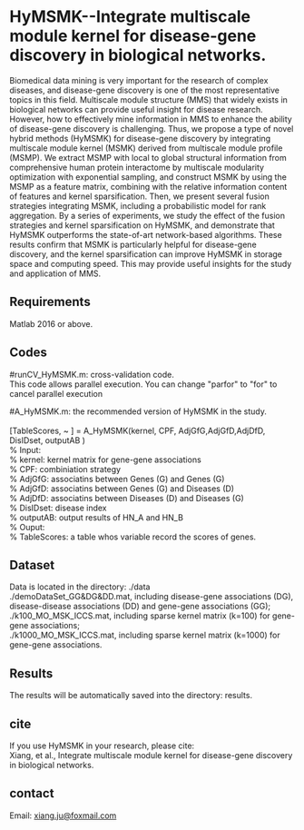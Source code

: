 # HyMSMK--Integrate multiscale module kernel for disease-gene discovery in biological networks.
Biomedical data mining is very important for the research of complex diseases, and disease-gene discovery is one of the most representative topics in this field. Multiscale module structure (MMS) that widely exists in biological networks can provide useful insight for disease research. However, how to effectively mine information in MMS to enhance the ability of disease-gene discovery is challenging. Thus, we propose a type of novel hybrid methods (HyMSMK) for disease-gene discovery by integrating multiscale module kernel (MSMK) derived from multiscale module profile (MSMP). We extract MSMP with local to global structural information from comprehensive human protein interactome by multiscale modularity optimization with exponential sampling, and construct MSMK by using the MSMP as a feature matrix, combining with the relative information content of features and kernel sparsification. Then, we present several fusion strategies integrating MSMK, including a probabilistic model for rank aggregation. By a series of experiments, we study the effect of the fusion strategies and kernel sparsification on HyMSMK, and demonstrate that HyMSMK outperforms the state-of-art network-based algorithms. These results confirm that MSMK is particularly helpful for disease-gene discovery, and the kernel sparsification can improve HyMSMK in storage space and computing speed. This may provide useful insights for the study and application of MMS.      


## Requirements
Matlab 2016 or above.   


## Codes 
#runCV_HyMSMK.m: cross-validation code.  <br>
This code allows parallel execution. You can change "parfor" to "for" to cancel parallel execution  <br>
 
#A_HyMSMK.m: the recommended version of HyMSMK in the study. <br>   
[TableScores, ~  ] = A_HyMSMK(kernel, CPF, AdjGfG,AdjGfD,AdjDfD, DisIDset, outputAB   )<br>
% Input:  <br>
% kernel: kernel matrix for gene-gene associations  <br>
% CPF: combiniation strategy   <br>
% AdjGfG: associatins between Genes (G) and Genes (G)  <br>
% AdjGfD: associatins between Genes (G) and Diseases (D)   <br>
% AdjDfD: associatins between Diseases (D) and Diseases (G)   <br>
% DisIDset: disease index   <br>
% outputAB: output results of HN_A and HN_B  <br>
% Ouput: <br>
% TableScores: a table whos variable record the scores of genes.  <br> 


## Dataset
Data is located in the directory: ./data <br>
./demoDataSet_GG&DG&DD.mat, including disease-gene associations (DG), disease-disease associations (DD) and gene-gene associations (GG);  <br>
./k100_MO_MSK_ICCS.mat, including sparse kernel matrix (k=100) for gene-gene associations; <br>
./k1000_MO_MSK_ICCS.mat, including sparse kernel matrix (k=1000) for gene-gene associations. <br>


## Results 
The results will be automatically saved into the directory: results.  

## cite
If you use HyMSMK in your research, please cite: <br> 
Xiang, et al., Integrate multiscale module kernel for disease-gene discovery in biological networks.


## contact<br>
Email: xiang.ju@foxmail.com 
